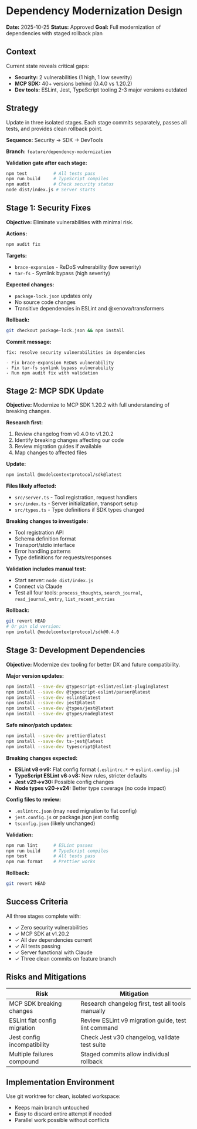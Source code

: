 # Dependency Modernization Design

**Date:** 2025-10-25
**Status:** Approved
**Goal:** Full modernization of dependencies with staged rollback plan

## Context

Current state reveals critical gaps:
- **Security:** 2 vulnerabilities (1 high, 1 low severity)
- **MCP SDK:** 40+ versions behind (0.4.0 vs 1.20.2)
- **Dev tools:** ESLint, Jest, TypeScript tooling 2-3 major versions outdated

## Strategy

Update in three isolated stages. Each stage commits separately, passes all tests, and provides clean rollback point.

**Sequence:** Security → SDK → DevTools

**Branch:** `feature/dependency-modernization`

**Validation gate after each stage:**
```bash
npm test          # All tests pass
npm run build     # TypeScript compiles
npm audit         # Check security status
node dist/index.js # Server starts
```

## Stage 1: Security Fixes

**Objective:** Eliminate vulnerabilities with minimal risk.

**Actions:**
```bash
npm audit fix
```

**Targets:**
- `brace-expansion` - ReDoS vulnerability (low severity)
- `tar-fs` - Symlink bypass (high severity)

**Expected changes:**
- `package-lock.json` updates only
- No source code changes
- Transitive dependencies in ESLint and @xenova/transformers

**Rollback:**
```bash
git checkout package-lock.json && npm install
```

**Commit message:**
```
fix: resolve security vulnerabilities in dependencies

- Fix brace-expansion ReDoS vulnerability
- Fix tar-fs symlink bypass vulnerability
- Run npm audit fix with validation
```

## Stage 2: MCP SDK Update

**Objective:** Modernize to MCP SDK 1.20.2 with full understanding of breaking changes.

**Research first:**
1. Review changelog from v0.4.0 to v1.20.2
2. Identify breaking changes affecting our code
3. Review migration guides if available
4. Map changes to affected files

**Update:**
```bash
npm install @modelcontextprotocol/sdk@latest
```

**Files likely affected:**
- `src/server.ts` - Tool registration, request handlers
- `src/index.ts` - Server initialization, transport setup
- `src/types.ts` - Type definitions if SDK types changed

**Breaking changes to investigate:**
- Tool registration API
- Schema definition format
- Transport/stdio interface
- Error handling patterns
- Type definitions for requests/responses

**Validation includes manual test:**
- Start server: `node dist/index.js`
- Connect via Claude
- Test all four tools: `process_thoughts`, `search_journal`, `read_journal_entry`, `list_recent_entries`

**Rollback:**
```bash
git revert HEAD
# Or pin old version:
npm install @modelcontextprotocol/sdk@0.4.0
```

## Stage 3: Development Dependencies

**Objective:** Modernize dev tooling for better DX and future compatibility.

**Major version updates:**
```bash
npm install --save-dev @typescript-eslint/eslint-plugin@latest
npm install --save-dev @typescript-eslint/parser@latest
npm install --save-dev eslint@latest
npm install --save-dev jest@latest
npm install --save-dev @types/jest@latest
npm install --save-dev @types/node@latest
```

**Safe minor/patch updates:**
```bash
npm install --save-dev prettier@latest
npm install --save-dev ts-jest@latest
npm install --save-dev typescript@latest
```

**Breaking changes expected:**
- **ESLint v8→v9:** Flat config format (`.eslintrc.*` → `eslint.config.js`)
- **TypeScript ESLint v6→v8:** New rules, stricter defaults
- **Jest v29→v30:** Possible config changes
- **Node types v20→v24:** Better type coverage (no code impact)

**Config files to review:**
- `.eslintrc.json` (may need migration to flat config)
- `jest.config.js` or package.json jest config
- `tsconfig.json` (likely unchanged)

**Validation:**
```bash
npm run lint      # ESLint passes
npm run build     # TypeScript compiles
npm test          # All tests pass
npm run format    # Prettier works
```

**Rollback:**
```bash
git revert HEAD
```

## Success Criteria

All three stages complete with:
- ✓ Zero security vulnerabilities
- ✓ MCP SDK at v1.20.2
- ✓ All dev dependencies current
- ✓ All tests passing
- ✓ Server functional with Claude
- ✓ Three clean commits on feature branch

## Risks and Mitigations

| Risk | Mitigation |
|------|------------|
| MCP SDK breaking changes | Research changelog first, test all tools manually |
| ESLint flat config migration | Review ESLint v9 migration guide, test lint command |
| Jest config incompatibility | Check Jest v30 changelog, validate test suite |
| Multiple failures compound | Staged commits allow individual rollback |

## Implementation Environment

Use git worktree for clean, isolated workspace:
- Keeps main branch untouched
- Easy to discard entire attempt if needed
- Parallel work possible without conflicts
